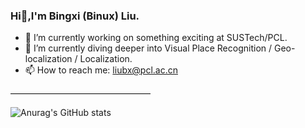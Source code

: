 ### Hi👋,I'm Bingxi (Binux) Liu.

- 🔭 I’m currently working on something exciting at SUSTech/PCL.
- 🌱 I’m currently diving deeper into Visual Place Recognition / Geo-localization / Localization.
- 📫 How to reach me: liubx@pcl.ac.cn
  
————————————————


![Anurag's GitHub stats](https://github-readme-stats.vercel.app/api?username=BinuxLiu)
